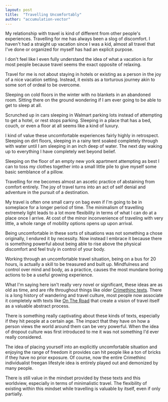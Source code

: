 ```yaml
---
layout: post
title:  "Travelling Uncomfortably"
author: "accumulation-vector"
---
```


My relationship with travel is kind of different from other people's experiences. Travelling for me has always been a slog of discomfort. I haven't had a straight up vacation since I was a kid, almost all travel that I've done or organized for myself has had an explicit purpose.

I don't feel like I even fully understand the idea of what a vacation is for most people because travel seems the exact opposite of relaxing.

Travel for me is not about staying in hotels or existing as a person in the joy of a nice vacation setting. Instead, it exists as a torturous journey akin to some sort of ordeal to be overcome. 

Sleeping on cold floors in the winter with no blankets in an abandoned room. Sitting there on the ground wondering if I am ever going to be able to get to sleep at all. 

Scrunched up in cars sleeping in Walmart parking lots instead of attempting to get a hotel, or rest stops parking. Sleeping in a place that has a bed, couch, or even a floor at all seems like a kind of luxury. 

I kind of value these uncomfortable experiences fairly highly in retrospect. Sleeping on dirt floors, sleeping in a rainy tent soaked completely through with water until I am sleeping in an inch deep of water. The next day waking up to everything I have completely wet beyond belief. 

Sleeping on the floor of an empty new york apartment attempting as best I can to toss my clothes together into a small little pile to give myself some basic semblance of a pillow.

Travelling for me becomes almost an ascetic practice of abstaining from comfort entirely. The joy of travel turns into an act of self denial and adventure in the pursuit of a destination.

My travel is often one small carry on bag even if I'm going to be in someplace for a longer period of time. The minimalism of travelling extremely light leads to a lot more flexibility in terms of what I can do at a place once I arrive. At cost of the minor inconvenience of traveling with very little, a whole range of mobility options opens up upon arrival.

Being uncomfortable in these sorts of situations was not something a chose originally, I endured it by necessity. Now instead I embrace it because there is something powerful about being able to rise above the physical discomfort and feel truly in control of your body.

Working through an uncomfortable travel situation, being on a bus for 20 hours, is actually a skill to be treasured and built up. Mindfulness and control over mind and body, as a practice, causes the most mundane boring actions to be a useful growing experience. 

What I'm saying here isn't really very novel or significant, these ideas are as old as time, and are rife throughout things like older [Crimethinc texts](https://sv.crimethinc.com/zines/dropping-out). There is a long history of wandering and travel culture, most people now associate it completely with texts like [On The Road](https://en.wikipedia.org/wiki/On_the_Road) that create a vision of travel itself as a valuable abstract process.

There is something really captivating about these kinds of texts, especially if they hit people at a certain age. The impact that they have on how a person views the world around them can be very powerful. When the idea of dropout culture was first introduced to me it was not something I'd ever really considered.

The idea of placing yourself into an explicitly uncomfortable situation and enjoying the range of freedom it provides can hit people like a ton of bricks if they have no prior exposure. Of course, now the entire Crimethinc individualist freegan lifestyle idea is entirely played out and demonized by many people.

There is still value in the mindset provided by these texts and this worldview, especially in terms of minimalistic travel. The flexibility of existing within this mindset while travelling is valuable by itself, even if only partially.

